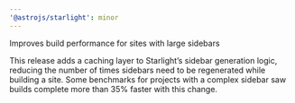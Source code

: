 ```yaml
---
'@astrojs/starlight': minor
---
```


Improves build performance for sites with large sidebars

This release adds a caching layer to Starlight’s sidebar generation logic, reducing the number of times sidebars need to be regenerated while building a site. Some benchmarks for projects with a complex sidebar saw builds complete more than 35% faster with this change.

